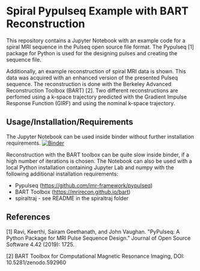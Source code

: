 # Spiral Pypulseq Example with BART Reconstruction

This repository contains a Jupyter Notebook with an example code for a spiral MRI sequence in the Pulseq open source file format. The Pypulseq [1] package for Python is used for the designing pulses and creating the sequence file.

Additionally, an example reconstruction of spiral MRI data is shown. This data was acquired with an enhanced version of the presented Pulseq sequence. The reconstruction is done with the Berkeley Advanced Reconstruction Toolbox (BART) [2]. Two different reconstructions are perfomed using a k-space trajectory predicted with the Gradient Impulse Response Function (GIRF) and using the nominal k-space trajectory.

## Usage/Installation/Requirements

The Jupyter Notebook can be used inside binder without further installation requirements. [![Binder](https://mybinder.org/badge_logo.svg)](https://mybinder.org/v2/gh/mrphysics-bonn/spiral-pypulseq-example/master?filepath=spiral_example.ipynb)

Reconstruction with the BART toolbox can be quite slow inside binder, if a high number of iterations is chosen. The Notebook can also be used with a local Python installation containing Jupyter Lab and numpy with the following additional installation requirements:

* Pypulseq (https://github.com/imr-framework/pypulseq) 
* BART Toolbox (https://mrirecon.github.io/bart)       
* spiraltraj - see README in the spiraltraj folder

## References

[1] Ravi, Keerthi, Sairam Geethanath, and John Vaughan. "PyPulseq: A Python Package for MRI Pulse Sequence Design." Journal of Open Source Software 4.42 (2019): 1725.

[2] BART Toolbox for Computational Magnetic Resonance Imaging, DOI: 10.5281/zenodo.592960